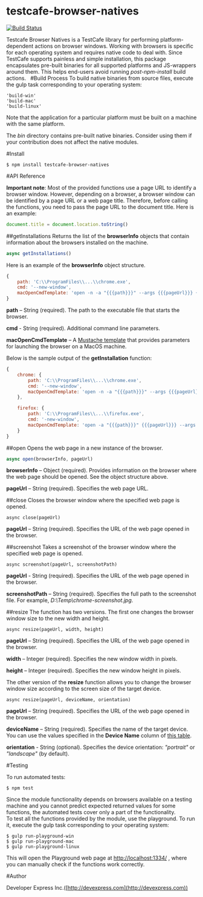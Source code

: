 # testcafe-browser-natives

[![Build Status](https://travis-ci.org/superroma/testcafe-browser-natives.svg)](https://travis-ci.org/superroma/testcafe-browser-natives)

Testcafe Browser Natives is a TestCafe library for performing platform-dependent actions on browser windows. 
Working with browsers is specific for each operating system and requires native code to deal with. Since TestCafe supports painless and simple installation, this package encapsulates pre-built binaries for all supported platforms and JS-wrappers around them. This helps end-users avoid running *post-npm-install* build actions.
 
#Build Process
To build native binaries from source files, execute the gulp task corresponding to your operating system:
```
'build-win'
'build-mac'
'build-linux'
```
Note that the application for a particular platform must be built on a machine with the same platform.

The *bin* directory contains pre-built native binaries. Consider using them if your contribution does not affect the native modules.

#Install

```
$ npm install testcafe-browser-natives
```
#API Reference

**Important note**: Most of the provided functions use a page URL to identify a browser window. However, depending on a browser, a browser window can be identified by a page URL or a web page title. Therefore, before calling the functions, you need to pass the page URL to the document title. Here is an example:
```js
document.title = document.location.toString()
```

##getInstallations
Returns the list of the **browserInfo** objects that contain information about the browsers installed on the machine.
```js
async getInstallations()
```

Here is an example of the **browserInfo** object structure.
```js
{
    path: 'C:\\ProgramFiles\\...\\chrome.exe', 
    cmd: '--new-window', 
    macOpenCmdTemplate: 'open -n -a "{{{path}}}" --args {{{pageUrl}}} {{{cmd}}}' 
}
```

**path** – String (required). The path to the executable file that starts the browser.

**cmd** -  String (required). Additional command line parameters.

**macOpenCmdTemplate** – A [Mustache template](https://github.com/janl/mustache.js#templates) that provides parameters for launching the browser on a MacOS machine.

Below is the sample output of the **getInstallation** function:
```js
{
    chrome: {
        path: 'C:\\ProgramFiles\\...\\chrome.exe', 
        cmd: '--new-window', 
        macOpenCmdTemplate: 'open -n -a "{{{path}}}" --args {{{pageUrl}}} {{{cmd}}}' 
    },

    firefox: {
        path: 'C:\\ProgramFiles\\...\\firefox.exe',  
        cmd: '-new-window', 
        macOpenCmdTemplate: 'open -a "{{{path}}}" {{{pageUrl}}} --args {{{cmd}}}'
    }
}
```

##open
Opens the web page in a new instance of the browser.
```js
async open(browserInfo, pageUrl)
```
**browserInfo** – Object (required). Provides information on the browser where the web page should be opened. See the object structure above.

**pageUrl** – String (required). Specifies the web page URL.

##close
Closes the browser window where the specified web page is opened.
```
async close(pageUrl) 
```
**pageUrl** – String (required). Specifies the URL of the web page opened in the browser.


##screenshot
Takes a screenshot of the browser window where the specified web page is opened.
```
async screenshot(pageUrl, screenshotPath) 
```
**pageUrl** -  String (required). Specifies the URL of the web page opened in the browser.

**screenshotPath** – String (required). Specifies the full path to the screenshot file. For example, *D:\Temp\chrome-screenshot.jpg*.


##resize
The function has two versions. The first one changes the browser window size to the new width and height.
```
async resize(pageUrl, width, height) 
```
**pageUrl** – String (required). Specifies the URL of the web page opened in the browser.

**width** – Integer (required). Specifies the new window width in pixels.

**height** – Integer (required). Specifies the new window height in pixels.


The other version of the **resize** function allows you to change the browser window size according to the screen size of the target device.
```
async resize(pageUrl, deviceName, orientation) 
```
**pageUrl** – String (required). Specifies the URL of the web page opened in the browser.

**deviceName**  – String (required). Specifies the name of the target device. You can use the values specified in the **Device Name** column of [this table](http://viewportsizes.com/).

**orientation** - String (optional). Specifies the device orientation: *"portrait"* or *"landscape"* (by default).

#Testing

To run automated tests:
```
$ npm test
```
Since the module functionality depends on browsers available on a testing machine and you cannot predict expected returned values for some functions, the automated tests cover only a part of the functionality.  
To test all the functions provided by the module, use the playground. To run it, execute the gulp task corresponding to your operating system:
```
$ gulp run-playground-win 
$ gulp run-playground-mac
$ gulp run-playground-linux
```
This will open the Playground web page at [http://localhost:1334/](http://localhost:1334/) , where you can manually check if the functions work correctly.

#Author

Developer Express Inc.([http://devexpress.com](http://devexpress.com))
